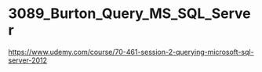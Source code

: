 # 3089_Burton_Query_MS_SQL_Server

https://www.udemy.com/course/70-461-session-2-querying-microsoft-sql-server-2012
